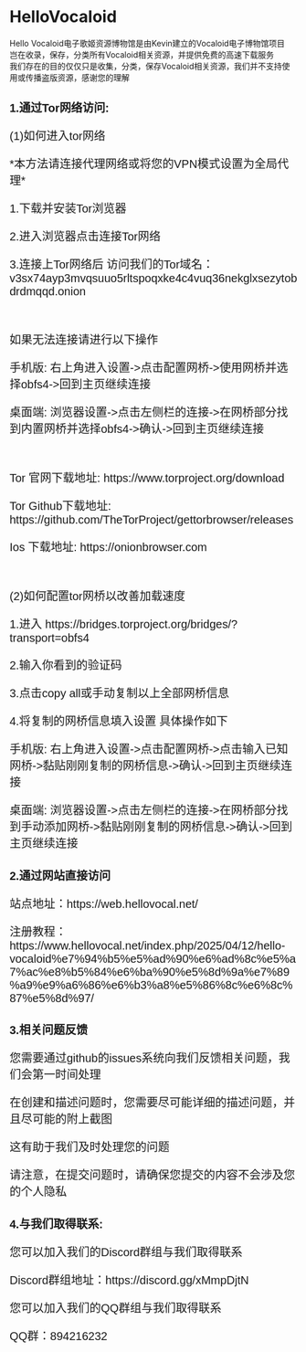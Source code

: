# HelloVocaloid
Hello Vocaloid电子歌姬资源博物馆是由Kevin建立的Vocaloid电子博物馆项目
<br>岂在收录，保存，分类所有Vocaloid相关资源，并提供免费的高速下载服务
<br>我们存在的目的仅仅只是收集，分类，保存Vocaloid相关资源，我们并不支持使用或传播盗版资源，感谢您的理解
<br>
<h1 style="font-family:arial;font-size:20px;">1.通过Tor网络访问:</h1>
<p style="font-family:arial;font-size:20px;">(1)如何进入tor网络</p> 
<p style="font-family:arial;font-size:20px;">*本方法请连接代理网络或将您的VPN模式设置为全局代理*</p>
<p style="font-family:arial;font-size:20px;">1.下载并安装Tor浏览器</p>
<p style="font-family:arial;font-size:20px;">2.进入浏览器点击连接Tor网络</p>
<p style="font-family:arial;font-size:20px;">3.连接上Tor网络后 访问我们的Tor域名：v3sx74ayp3mvqsuuo5rltspoqxke4c4vuq36nekglxsezytobdrdmqqd.onion</p>
<br />
<p style="font-family:arial;font-size:20px;">如果无法连接请进行以下操作</p>
<p style="font-family:arial;font-size:20px;">手机版: 右上角进入设置->点击配置网桥->使用网桥并选择obfs4->回到主页继续连接</p> 
<p style="font-family:arial;font-size:20px;">桌面端: 浏览器设置->点击左侧栏的连接->在网桥部分找到内置网桥并选择obfs4->确认->回到主页继续连接</p> 
&nbsp;
<p style="font-family:arial;font-size:20px;">Tor 官网下载地址: https://www.torproject.org/download</p> 
<p style="font-family:arial;font-size:20px;">Tor Github下载地址: https://github.com/TheTorProject/gettorbrowser/releases</p> 
<p style="font-family:arial;font-size:20px;">Ios 下载地址: https://onionbrowser.com</p> 
&nbsp;
<p style="font-family:arial;font-size:20px;">(2)如何配置tor网桥以改善加载速度</p> 
<p style="font-family:arial;font-size:20px;">1.进入 https://bridges.torproject.org/bridges/?transport=obfs4</p> 
<p style="font-family:arial;font-size:20px;">2.输入你看到的验证码</p> 
<p style="font-family:arial;font-size:20px;">3.点击copy all或手动复制以上全部网桥信息</p> 
<p style="font-family:arial;font-size:20px;">4.将复制的网桥信息填入设置 具体操作如下</p> 
<p style="font-family:arial;font-size:20px;">手机版: 右上角进入设置->点击配置网桥->点击输入已知网桥->黏贴刚刚复制的网桥信息->确认->回到主页继续连接</p> 
<p style="font-family:arial;font-size:20px;">桌面端: 浏览器设置->点击左侧栏的连接->在网桥部分找到手动添加网桥->黏贴刚刚复制的网桥信息->确认->回到主页继续连接</p> 
<h1 style="font-family:arial;font-size:20px;">2.通过网站直接访问</h1>
<p style="font-family:arial;font-size:20px;">站点地址：https://web.hellovocal.net/</p> 
<p style="font-family:arial;font-size:20px;">注册教程：https://www.hellovocal.net/index.php/2025/04/12/hello-vocaloid%e7%94%b5%e5%ad%90%e6%ad%8c%e5%a7%ac%e8%b5%84%e6%ba%90%e5%8d%9a%e7%89%a9%e9%a6%86%e6%b3%a8%e5%86%8c%e6%8c%87%e5%8d%97/</p>
<h1 style="font-family:arial;font-size:20px;">3.相关问题反馈</h1>
<p style="font-family:arial;font-size:20px;">您需要通过github的issues系统向我们反馈相关问题，我们会第一时间处理</p> 
<p style="font-family:arial;font-size:20px;">在创建和描述问题时，您需要尽可能详细的描述问题，并且尽可能的附上截图</p>
<p style="font-family:arial;font-size:20px;">这有助于我们及时处理您的问题</p>
<p style="font-family:arial;font-size:20px;">请注意，在提交问题时，请确保您提交的内容不会涉及您的个人隐私</p>

<h1 style="font-family:arial;font-size:20px;">4.与我们取得联系:</h1>
<p style="font-family:arial;font-size:20px;">您可以加入我们的Discord群组与我们取得联系</p> 
<p style="font-family:arial;font-size:20px;">Discord群组地址：https://discord.gg/xMmpDjtN</p>
<p style="font-family:arial;font-size:20px;">您可以加入我们的QQ群组与我们取得联系</p>
<p style="font-family:arial;font-size:20px;">QQ群：894216232</p>
